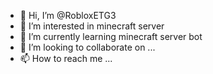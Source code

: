 - 👋 Hi, I’m @RobloxETG3
- 👀 I’m interested in minecraft server
- 🌱 I’m currently learning minecraft server bot
- 💞️ I’m looking to collaborate on ...
- 📫 How to reach me ...

<!---
RobloxETG3/RobloxETG3 is a ✨ special ✨ repository because its `README.md` (this file) appears on your GitHub profile.
You can click the Preview link to take a look at your changes.
--->
